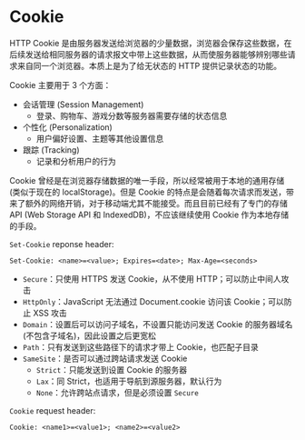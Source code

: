 # Cookie

HTTP Cookie 是由服务器发送给浏览器的少量数据，浏览器会保存这些数据，在后续发送给相同服务器的请求报文中带上这些数据，从而使服务器能够辨别哪些请求来自同一个浏览器。本质上是为了给无状态的 HTTP 提供记录状态的功能。

Cookie 主要用于 3 个方面：
- 会话管理 (Session Management)
  - 登录、购物车、游戏分数等服务器需要存储的状态信息
- 个性化 (Personalization)
  - 用户偏好设置、主题等其他设置信息
- 跟踪 (Tracking)
  - 记录和分析用户的行为

Cookie 曾经是在浏览器存储数据的唯一手段，所以经常被用于本地的通用存储 (类似于现在的 localStorage)。但是 Cookie 的特点是会随着每次请求而发送，带来了额外的网络开销，对于移动端尤其不能接受。而且目前已经有了专门的存储 API (Web Storage API 和 IndexedDB)，不应该继续使用 Cookie 作为本地存储的手段。

`Set-Cookie` reponse header:

```text
Set-Cookie: <name>=<value>; Expires=<date>; Max-Age=<seconds>
```

- `Secure`：只使用 HTTPS 发送 Cookie，从不使用 HTTP；可以防止中间人攻击
- `HttpOnly`：JavaScript 无法通过 Document.cookie 访问该 Cookie；可以防止 XSS 攻击
- `Domain`：设置后可以访问子域名，不设置只能访问发送 Cookie 的服务器域名 (不包含子域名)，因此设置之后更宽松
- `Path`：只有发送到这些路径下的请求才带上 Cookie，也匹配子目录
- `SameSite`：是否可以通过跨站请求发送 Cookie
  - `Strict`：只能发送到设置 Cookie 的服务器
  - `Lax`：同 Strict，也适用于导航到源服务器，默认行为
  - `None`：允许跨站点请求，但是必须设置 `Secure`

`Cookie` request header:

```text
Cookie: <name1>=<value1>; <name2>=<value2>
```
